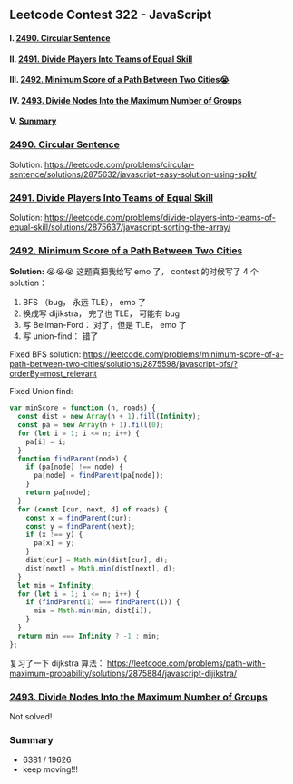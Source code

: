 ## Leetcode Contest 322 - JavaScript

#### I. [2490. Circular Sentence](#question-1)

#### II. [2491. Divide Players Into Teams of Equal Skill](#question-2)

#### III. [2492. Minimum Score of a Path Between Two Cities😭](#question-3)

#### IV. [2493. Divide Nodes Into the Maximum Number of Groups](#question-4)

#### V. [Summary](#question-5)

<div id="question-1"/>

### [2490. Circular Sentence](https://leetcode.com/problems/circular-sentence/description/)

Solution:
https://leetcode.com/problems/circular-sentence/solutions/2875632/javascript-easy-solution-using-split/

<div  id="question-2"/>

### [2491. Divide Players Into Teams of Equal Skill](https://leetcode.com/problems/divide-players-into-teams-of-equal-skill/description/)

Solution:
https://leetcode.com/problems/divide-players-into-teams-of-equal-skill/solutions/2875637/javascript-sorting-the-array/

<div  id="question-3"/>

### [2492. Minimum Score of a Path Between Two Cities](https://leetcode.com/problems/minimum-score-of-a-path-between-two-cities/description/)

**Solution:** 😭😭😭
这题真把我给写 emo 了， contest 的时候写了 4 个 solution：

1. BFS （bug， 永远 TLE）， emo 了
2. 换成写 dijikstra， 完了也 TLE， 可能有 bug
3. 写 Bellman-Ford： 对了，但是 TLE， emo 了
4. 写 union-find： 错了

Fixed BFS solution:
https://leetcode.com/problems/minimum-score-of-a-path-between-two-cities/solutions/2875598/javascript-bfs/?orderBy=most_relevant

Fixed Union find:

```javascript
var minScore = function (n, roads) {
  const dist = new Array(n + 1).fill(Infinity);
  const pa = new Array(n + 1).fill(0);
  for (let i = 1; i <= n; i++) {
    pa[i] = i;
  }
  function findParent(node) {
    if (pa[node] !== node) {
      pa[node] = findParent(pa[node]);
    }
    return pa[node];
  }
  for (const [cur, next, d] of roads) {
    const x = findParent(cur);
    const y = findParent(next);
    if (x !== y) {
      pa[x] = y;
    }
    dist[cur] = Math.min(dist[cur], d);
    dist[next] = Math.min(dist[next], d);
  }
  let min = Infinity;
  for (let i = 1; i <= n; i++) {
    if (findParent(1) === findParent(i)) {
      min = Math.min(min, dist[i]);
    }
  }
  return min === Infinity ? -1 : min;
};
```

复习了一下 dijkstra 算法：
https://leetcode.com/problems/path-with-maximum-probability/solutions/2875884/javascript-dijikstra/

<div  id="question-4"  />

### [2493. Divide Nodes Into the Maximum Number of Groups](https://leetcode.com/problems/divide-nodes-into-the-maximum-number-of-groups/description/)

Not solved!

<div  id="question-5"/>

### Summary

- 6381 / 19626
- keep moving!!!
